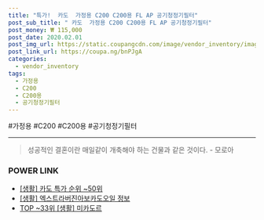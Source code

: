 ```yaml
--- 
title: "특가!  카도  가정용 C200 C200용 FL AP 공기청정기필터" 
post_sub_title: " 카도  가정용 C200 C200용 FL AP 공기청정기필터" 
post_money: ₩ 115,000 
post_date: 2020.02.01 
post_img_url: https://static.coupangcdn.com/image/vendor_inventory/images/2017/07/24/14/7/d783a54e-5081-4b12-baee-6d2dc9486a27.jpg 
post_link_url: https://coupa.ng/bnPJgA 
categories: 
  - vendor_inventory 
tags: 
  - 가정용 
  - C200 
  - C200용 
  - 공기청정기필터 
--- 
```

  #가정용 #C200 #C200용 #공기청정기필터 
<hr> 

> 성공적인 결혼이란 매일같이 개축해야 하는 건물과 같은 것이다. - 모로아 


### POWER LINK

* <a href="https://blog.naver.com/sakai111/221792152396" target="_blank"> [생활] 카도 특가 순위 ~50위</a>
* <a href="https://blog.naver.com/fasyy4321/221761514341" target="_blank"> [생활] 엑스트라버진아보카도오일 정보 </a>
* <a href="https://blog.naver.com/fasyy4321/221781562280" target="_blank"> TOP ~33위 [생활] 미카도르</a>
